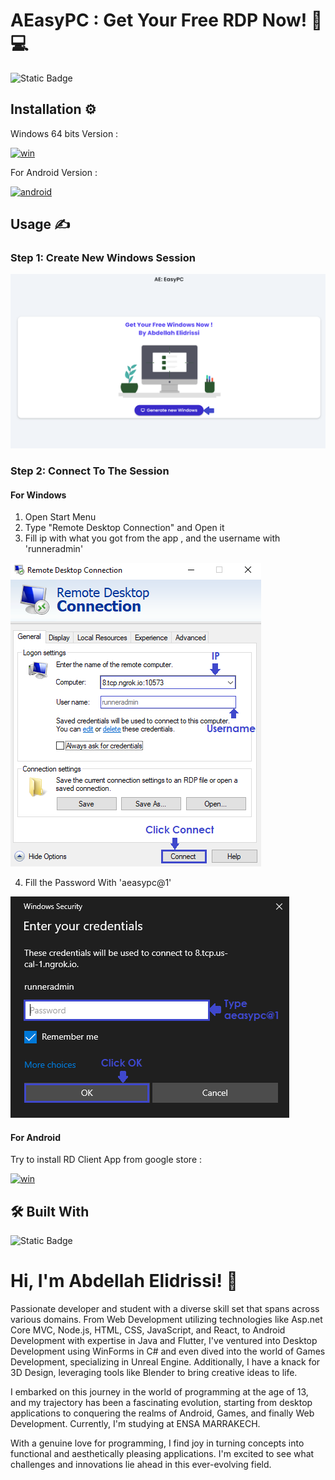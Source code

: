 
# AEasyPC : Get Your Free RDP Now! 📱💻



![Static Badge](https://img.shields.io/badge/Free%20Windows_RDP-blue?logo=windows&logoColor=white)

## Installation ⚙️

Windows 64 bits Version :

[![win](https://img.shields.io/badge/Download%20For%20Windows%2064%20bits-blue?style=for-the-badge&logo=windows&logoColor=white)](https://www.dropbox.com/scl/fi/0chdxqary4egz6ta3uc6m/AEasyPC.zip?rlkey=519rst4ksjq1dtnv5wo4iivxz&dl=1)

For Android Version :

[![android](https://img.shields.io/badge/Download%20For%20Android-darkgreen?style=for-the-badge&logo=android&logoColor=white)](https://www.dropbox.com/scl/fi/up4tl88hmdzfdc95p14h6/AEasyPC.apk?rlkey=je2vjk3dsv5szeet8ep1ydfin&dl=1)



## Usage ✍

### Step 1: Create New Windows Session

![screenshot](https://github.com/AbdellahDeveloper/A_EasyPC/blob/main/screenshot.png?raw=true)

### Step 2: Connect To The Session

#### For Windows
1. Open Start Menu
2. Type "Remote Desktop Connection" and Open it
3. Fill ip with what you got from the app , and the username with 'runneradmin'

![screenshot](https://github.com/AbdellahDeveloper/A_EasyPC/blob/main/screenshot_1.png?raw=true)

4. Fill the Password With 'aeasypc@1'

![screenshot](https://github.com/AbdellahDeveloper/A_EasyPC/blob/main/screenshot_2.png?raw=true)

#### For Android
Try to install RD Client App from google store :

[![win](https://img.shields.io/badge/Download%20RD_Client%20From_GooglePlay_Store-darkred?style=for-the-badge&logo=googleplay&logoColor=white)](https://play.google.com/store/apps/details?id=com.microsoft.rdc.androidx)


## 🛠 Built With
![Static Badge](https://img.shields.io/badge/Flutter-blue?logo=flutter&logoColor=white)




# Hi, I'm Abdellah Elidrissi! 👋

Passionate developer and student with a diverse skill set that spans across various domains. From Web Development utilizing technologies like Asp.net Core MVC, Node.js, HTML, CSS, JavaScript, and React, to Android Development with expertise in Java and Flutter, I've ventured into Desktop Development using WinForms in C# and even dived into the world of Games Development, specializing in Unreal Engine. Additionally, I have a knack for 3D Design, leveraging tools like Blender to bring creative ideas to life.

I embarked on this journey in the world of programming at the age of 13, and my trajectory has been a fascinating evolution, starting from desktop applications to conquering the realms of Android, Games, and finally Web Development. Currently, I'm studying at ENSA MARRAKECH.

With a genuine love for programming, I find joy in turning concepts into functional and aesthetically pleasing applications. I'm excited to see what challenges and innovations lie ahead in this ever-evolving field.
